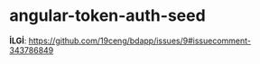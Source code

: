 # angular-token-auth-seed

**İLGİ**: https://github.com/19ceng/bdapp/issues/9#issuecomment-343786849
